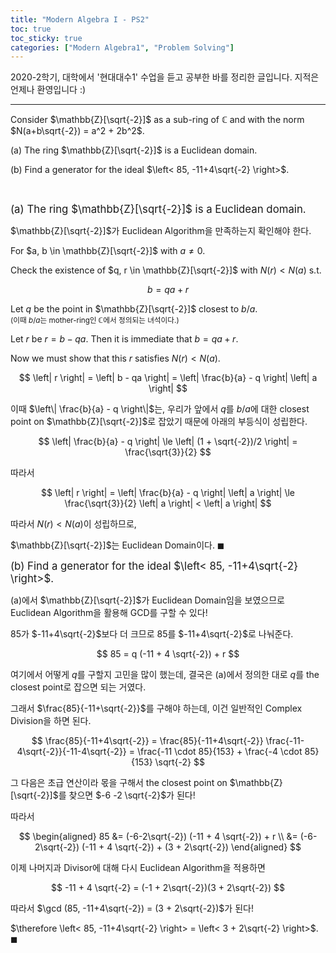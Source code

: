 ```yaml
---
title: "Modern Algebra I - PS2"
toc: true
toc_sticky: true
categories: ["Modern Algebra1", "Problem Solving"]
---
```



2020-2학기, 대학에서 '현대대수1' 수업을 듣고 공부한 바를 정리한 글입니다. 지적은 언제나 환영입니다 :)

<hr>

<div class="statement" markdown="1">

Consider $\mathbb{Z}[\sqrt{-2}]$ as a sub-ring of $\mathbb{C}$ and with the norm $N(a+b\sqrt{-2}) = a^2 + 2b^2$.

(a) The ring $\mathbb{Z}[\sqrt{-2}]$ is a Euclidean domain.

(b) Find a generator for the ideal $\left< 85, -11+4\sqrt{-2} \right>$.

</div>

<br>

<big>(a) The ring $\mathbb{Z}[\sqrt{-2}]$ is a Euclidean domain.</big>

<div class="math-statement" markdown="1">

$\mathbb{Z}[\sqrt{-2}]$가 Euclidean Algorithm을 만족하는지 확인해야 한다.

For $a, b \in \mathbb{Z}[\sqrt{-2}]$ with $a \ne 0$.

Check the existence of $q, r \in \mathbb{Z}[\sqrt{-2}]$ with $N(r) < N(a)$ s.t.

$$
b = qa + r
$$

Let $q$ be the point in $\mathbb{Z}[\sqrt{-2}]$ closest to $b/a$.<br>
<small>(이때 $b/a$는 mother-ring인 $\mathbb{C}$에서 정의되는 녀석이다.)</small>

Let $r$ be $r = b - qa$. Then it is immediate that $b = qa + r$.

Now we must show that this $r$ satisfies $N(r) < N(a)$.

$$
\left| r \right| = \left| b - qa \right| = \left| \frac{b}{a} - q \right| \left| a \right|
$$

이때 $\left\| \frac{b}{a} - q \right\|$는, 우리가 앞에서 $q$를 $b/a$에 대한 closest point on $\mathbb{Z}[\sqrt{-2}]$로 잡았기 때문에 아래의 부등식이 성립한다.

$$
\left| \frac{b}{a} - q \right| \le \left| (1 + \sqrt{-2})/2 \right| = \frac{\sqrt{3}}{2}
$$

따라서

$$
\left| r \right| = \left| \frac{b}{a} - q \right| \left| a \right| \le \frac{\sqrt{3}}{2} \left| a \right| < \left| a \right|
$$

따라서 $N(r) < N(a)$이 성립하므로,

$\mathbb{Z}[\sqrt{-2}]$는 Euclidean Domain이다. $\blacksquare$

</div>

<big>(b) Find a generator for the ideal $\left< 85, -11+4\sqrt{-2} \right>$.</big>

<div class="math-statement" markdown="1">

(a)에서 $\mathbb{Z}[\sqrt{-2}]$가 Euclidean Domain임을 보였으므로 Euclidean Algorithm을 활용해 GCD를 구할 수 있다!

$85$가 $-11+4\sqrt{-2}$보다 더 크므로 $85$를 $-11+4\sqrt{-2}$로 나눠준다.

$$
85 = q (-11 + 4 \sqrt{-2}) + r
$$

여기에서 어떻게 $q$를 구할지 고민을 많이 했는데, 결국은 (a)에서 정의한 대로 $q$를 the closest point로 잡으면 되는 거였다.

그래서 $\frac{85}{-11+\sqrt{-2}}$를 구해야 하는데, 이건 일반적인 Complex Division을 하면 된다.

$$
\frac{85}{-11+4\sqrt{-2}} = \frac{85}{-11+4\sqrt{-2}} \frac{-11-4\sqrt{-2}}{-11-4\sqrt{-2}} = \frac{-11 \cdot 85}{153} + \frac{-4 \cdot 85}{153} \sqrt{-2}
$$

그 다음은 초급 연산이라 몫을 구해서 the closest point on $\mathbb{Z}[\sqrt{-2}]$를 찾으면 $-6 -2 \sqrt{-2}$가 된다!

따라서

$$
\begin{aligned}
85 &= (-6-2\sqrt{-2}) (-11 + 4 \sqrt{-2}) + r \\
    &= (-6-2\sqrt{-2}) (-11 + 4 \sqrt{-2}) + (3 + 2\sqrt{-2})
\end{aligned}
$$

이제 나머지과 Divisor에 대해 다시 Euclidean Algorithm을 적용하면

$$
-11 + 4 \sqrt{-2} = (-1 + 2\sqrt{-2})(3 + 2\sqrt{-2})
$$

따라서 $\gcd (85, -11+4\sqrt{-2}) = (3 + 2\sqrt{-2})$가 된다!

$\therefore \left< 85, -11+4\sqrt{-2} \right> = \left< 3 + 2\sqrt{-2} \right>$. $\blacksquare$

</div>

